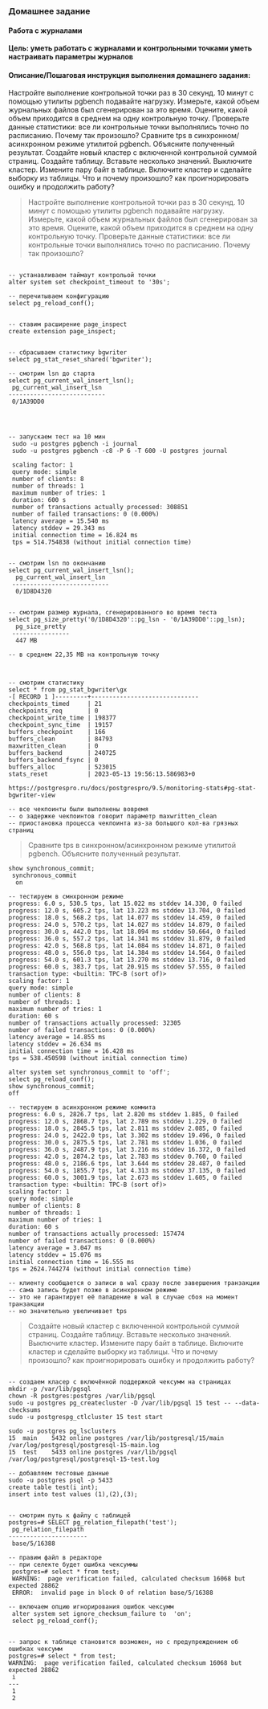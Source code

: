 ### Домашнее задание
#### Работа с журналами

**Цель:
уметь работать с журналами и контрольными точками
уметь настраивать параметры журналов**

#### Описание/Пошаговая инструкция выполнения домашнего задания:
Настройте выполнение контрольной точки раз в 30 секунд.
10 минут c помощью утилиты pgbench подавайте нагрузку.
Измерьте, какой объем журнальных файлов был сгенерирован за это время. Оцените, какой объем приходится в среднем на одну контрольную точку.
Проверьте данные статистики: все ли контрольные точки выполнялись точно по расписанию. Почему так произошло?
Сравните tps в синхронном/асинхронном режиме утилитой pgbench. Объясните полученный результат.
Создайте новый кластер с включенной контрольной суммой страниц. Создайте таблицу. Вставьте несколько значений. Выключите кластер. Измените пару байт в таблице. Включите кластер и сделайте выборку из таблицы. Что и почему произошло? как проигнорировать ошибку и продолжить работу?




> Настройте выполнение контрольной точки раз в 30 секунд.
> 10 минут c помощью утилиты pgbench подавайте нагрузку.
> Измерьте, какой объем журнальных файлов был сгенерирован за это время. Оцените, какой объем приходится в среднем на одну контрольную точку.
> Проверьте данные статистики: все ли контрольные точки выполнялись точно по расписанию. Почему так произошло?

```

-- устанавливаем таймаут контрольой точки
alter system set checkpoint_timeout to '30s';

-- перечитываем конфигурацию
select pg_reload_conf();


-- ставим расширение page_inspect
create extension page_inspect;


-- сбрасываем статистику bgwriter
select pg_stat_reset_shared('bgwriter');

-- смотрим lsn до старта 
select pg_current_wal_insert_lsn();
 pg_current_wal_insert_lsn
---------------------------
 0/1A39DD0




-- запускаем тест на 10 мин
 sudo -u postgres pgbench -i journal
 sudo -u postgres pgbench -c8 -P 6 -T 600 -U postgres journal

 scaling factor: 1
 query mode: simple
 number of clients: 8
 number of threads: 1
 maximum number of tries: 1
 duration: 600 s
 number of transactions actually processed: 308851
 number of failed transactions: 0 (0.000%)
 latency average = 15.540 ms
 latency stddev = 29.343 ms
 initial connection time = 16.824 ms
 tps = 514.754838 (without initial connection time)


-- смотрим lsn по окончанию
select pg_current_wal_insert_lsn();
  pg_current_wal_insert_lsn
 ---------------------------
  0/1D8D4320


-- смотрим размер журнала, сгенерированного во время теста
select pg_size_pretty('0/1D8D4320'::pg_lsn - '0/1A39DD0'::pg_lsn);
  pg_size_pretty
 ----------------
  447 MB

-- в среднем 22,35 MB на контрольную точку



-- смотрим статистику
select * from pg_stat_bgwriter\gx
-[ RECORD 1 ]---------+------------------------------
checkpoints_timed     | 21
checkpoints_req       | 0
checkpoint_write_time | 198377
checkpoint_sync_time  | 19157
buffers_checkpoint    | 166
buffers_clean         | 84793
maxwritten_clean      | 0
buffers_backend       | 240725
buffers_backend_fsync | 0
buffers_alloc         | 523015
stats_reset           | 2023-05-13 19:56:13.586983+0

https://postgrespro.ru/docs/postgrespro/9.5/monitoring-stats#pg-stat-bgwriter-view

-- все чекпоинты были выполнены вовремя
-- о задержке чекпоинтов говорит параметр maxwritten_clean 
-- приостановка процесса чекпоинта из-за большого кол-ва грязных страниц
```

> Сравните tps в синхронном/асинхронном режиме утилитой pgbench. Объясните полученный результат.

```
show synchronous_commit;
 synchronous_commit
  on

-- тестируем в смнхронном режиме
progress: 6.0 s, 530.5 tps, lat 15.022 ms stddev 14.330, 0 failed
progress: 12.0 s, 605.2 tps, lat 13.223 ms stddev 13.704, 0 failed
progress: 18.0 s, 568.2 tps, lat 14.077 ms stddev 14.459, 0 failed
progress: 24.0 s, 570.2 tps, lat 14.027 ms stddev 14.879, 0 failed
progress: 30.0 s, 442.0 tps, lat 18.094 ms stddev 50.664, 0 failed
progress: 36.0 s, 557.2 tps, lat 14.341 ms stddev 31.879, 0 failed
progress: 42.0 s, 568.8 tps, lat 14.084 ms stddev 14.871, 0 failed
progress: 48.0 s, 556.0 tps, lat 14.384 ms stddev 14.564, 0 failed
progress: 54.0 s, 601.3 tps, lat 13.270 ms stddev 13.716, 0 failed
progress: 60.0 s, 383.7 tps, lat 20.915 ms stddev 57.555, 0 failed
transaction type: <builtin: TPC-B (sort of)>
scaling factor: 1
query mode: simple
number of clients: 8
number of threads: 1
maximum number of tries: 1
duration: 60 s
number of transactions actually processed: 32305
number of failed transactions: 0 (0.000%)
latency average = 14.855 ms
latency stddev = 26.634 ms
initial connection time = 16.428 ms
tps = 538.450598 (without initial connection time)

alter system set synchronous_commit to 'off';
select pg_reload_conf();
show synchronous_commit;
off

-- тестируем в асинхронном режиме коммита
progress: 6.0 s, 2826.7 tps, lat 2.820 ms stddev 1.885, 0 failed
progress: 12.0 s, 2868.7 tps, lat 2.789 ms stddev 1.229, 0 failed
progress: 18.0 s, 2845.5 tps, lat 2.811 ms stddev 2.085, 0 failed
progress: 24.0 s, 2422.0 tps, lat 3.302 ms stddev 19.496, 0 failed
progress: 30.0 s, 2875.5 tps, lat 2.781 ms stddev 1.036, 0 failed
progress: 36.0 s, 2487.9 tps, lat 3.216 ms stddev 16.372, 0 failed
progress: 42.0 s, 2874.2 tps, lat 2.783 ms stddev 0.760, 0 failed
progress: 48.0 s, 2186.6 tps, lat 3.644 ms stddev 28.487, 0 failed
progress: 54.0 s, 1855.7 tps, lat 4.313 ms stddev 37.135, 0 failed
progress: 60.0 s, 3001.9 tps, lat 2.673 ms stddev 1.605, 0 failed
transaction type: <builtin: TPC-B (sort of)>
scaling factor: 1
query mode: simple
number of clients: 8
number of threads: 1
maximum number of tries: 1
duration: 60 s
number of transactions actually processed: 157474
number of failed transactions: 0 (0.000%)
latency average = 3.047 ms
latency stddev = 15.076 ms
initial connection time = 16.555 ms
tps = 2624.744274 (without initial connection time)

-- клиенту сообщается о записи в wal сразу после завершения транзакции
-- сама запись будет позже в асинхронном режиме
-- это не гарантирует её пападение в wal в случае сбоя на момент транзакции
-- но значительно увеличивает tps 
```

>Создайте новый кластер с включенной контрольной суммой страниц. Создайте таблицу. Вставьте несколько значений. Выключите кластер. Измените пару байт в таблице. Включите кластер и сделайте выборку из таблицы. Что и почему произошло? как проигнорировать ошибку и продолжить работу?

```

-- создаем класер с включённой поддержкой чексумм на страницах
mkdir -p /var/lib/pgsql
chown -R postgres:postgres /var/lib/pgsql
sudo -u postgres pg_createcluster -D /var/lib/pgsql 15 test -- --data-checksums
sudo -u postgrespg_ctlcluster 15 test start

sudo -u postgres pg_lsclusters
15  main    5432 online postgres /var/lib/postgresql/15/main /var/log/postgresql/postgresql-15-main.log
15  test    5433 online postgres /var/lib/pgsql              /var/log/postgresql/postgresql-15-test.log

-- добавляем тестовые данные
sudo -u postgres psql -p 5433
create table test(i int);
insert into test values (1),(2),(3);


-- смотрим путь к файлу с таблицей
postgres=# SELECT pg_relation_filepath('test');
 pg_relation_filepath
----------------------
 base/5/16388

-- правим файл в редакторе
-- при селекте будет ошибка чексуммы
 postgres=# select * from test;
 WARNING:  page verification failed, calculated checksum 16068 but expected 28862
 ERROR:  invalid page in block 0 of relation base/5/16388

-- включаем опцию игнорирования ошибок чексумм
 alter system set ignore_checksum_failure to  'on';
 select pg_reload_conf();


-- запрос к таблице становится возможен, но с предупреждением об ошибках чексумм
postgres=# select * from test;
WARNING:  page verification failed, calculated checksum 16068 but expected 28862
 i 
---
 1
 2
```
